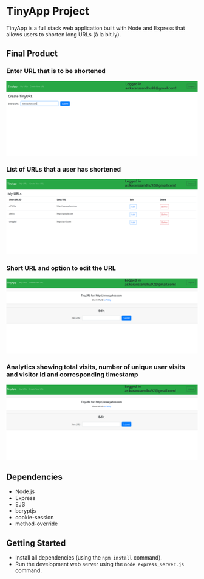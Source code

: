 # TinyApp Project

TinyApp is a full stack web application built with Node and Express that allows users to shorten long URLs (à la bit.ly).

## Final Product

### Enter URL that is to be shortened

!["Enter URL that is to be shortened"](https://raw.githubusercontent.com/SinghALGO/tinyapp/master/docs/Screenshot%202023-11-29%20221450.png)

### List of URLs that a user has shortened

!["List of URLs that a user has shortened"](https://raw.githubusercontent.com/SinghALGO/tinyapp/master/docs/Screenshot%202023-11-29%20221625.png)

### Short URL and option to edit the URL

!["Short URL and option to edit the URL"](https://raw.githubusercontent.com/SinghALGO/tinyapp/master/docs/Screenshot%202023-11-29%20221740.png)

### Analytics showing total visits, number of unique user visits and visitor id and corresponding timestamp

!["Analytics"](https://raw.githubusercontent.com/SinghALGO/tinyapp/master/docs/Screenshot%202023-11-29%20221740.png)

## Dependencies

- Node.js
- Express
- EJS
- bcryptjs
- cookie-session
- method-override

## Getting Started

- Install all dependencies (using the `npm install` command).
- Run the development web server using the `node express_server.js` command.

